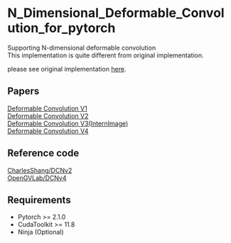 # N_Dimensional_Deformable_Convolution_for_pytorch
Supporting N-dimensional deformable convolution    
This implementation is quite different from original implementation.   
   
please see original implementation [here](https://github.com/msracver/Deformable-ConvNets).   

## Papers   
[Deformable Convolution V1](https://arxiv.org/abs/1703.06211)   
[Deformable Convolution V2](https://arxiv.org/abs/1811.11168)   
[Deformable Convolution V3(InternImage)](https://arxiv.org/abs/2211.05778)   
[Deformable Convolution V4](https://arxiv.org/abs/2401.06197)   

## Reference code   
[CharlesShang/DCNv2](https://github.com/CharlesShang/DCNv2)   
[OpenGVLab/DCNv4](https://github.com/OpenGVLab/DCNv4)   

## Requirements   
- Pytorch >= 2.1.0
- CudaToolkit >= 11.8
- Ninja (Optional)
